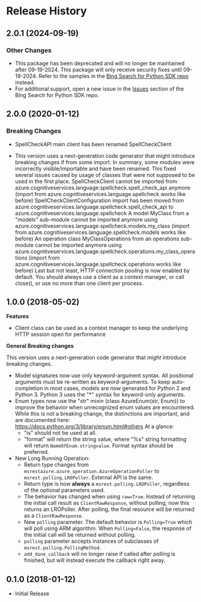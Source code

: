 # Release History

## 2.0.1 (2024-09-19)

### Other Changes

- This package has been deprecated and will no longer be maintained after 09-19-2024. This package will only receive security fixes until 09-19-2024. Refer to the samples in the [Bing Search for Python SDK repo](https://github.com/microsoft/bing-search-sdk-for-python/tree/main/sdk/SpellCheck) instead.
- For additional support, open a new issue in the [Issues](https://github.com/microsoft/bing-search-sdk-for-python/issues) section of the Bing Search for Python SDK repo.

## 2.0.0 (2020-01-12)

### Breaking Changes

  - SpellCheckAPI main client has been renamed SpellCheckClient

 - This version uses a next-generation code generator that might introduce breaking changes if from some import. In summary, some modules were incorrectly visible/importable and have been renamed. This fixed several issues caused by usage of classes that were not supposed to be used in the first place. SpellCheckClient cannot be imported from azure.cognitiveservices.language.spellcheck.spell_check_api anymore (import from azure.cognitiveservices.language.spellcheck works like before) SpellCheckClientConfiguration import has been moved from azure.cognitiveservices.language.spellcheck.spell_check_api to azure.cognitiveservices.language.spellcheck A model MyClass from a "models" sub-module cannot be imported anymore using azure.cognitiveservices.language.spellcheck.models.my_class (import from azure.cognitiveservices.language.spellcheck.models works like before) An operation class MyClassOperations from an operations sub-module cannot be imported anymore using azure.cognitiveservices.language.spellcheck.operations.my_class_operations (import from azure.cognitiveservices.language.spellcheck.operations works like before) Last but not least, HTTP connection pooling is now enabled by default. You should always use a client as a context manager, or call close(), or use no more than one client per process.

## 1.0.0 (2018-05-02)

**Features**

  - Client class can be used as a context manager to keep the underlying
    HTTP session open for performance

**General Breaking changes**

This version uses a next-generation code generator that *might*
introduce breaking changes.

  - Model signatures now use only keyword-argument syntax. All
    positional arguments must be re-written as keyword-arguments. To
    keep auto-completion in most cases, models are now generated for
    Python 2 and Python 3. Python 3 uses the "*" syntax for
    keyword-only arguments.
  - Enum types now use the "str" mixin (class AzureEnum(str, Enum)) to
    improve the behavior when unrecognized enum values are encountered.
    While this is not a breaking change, the distinctions are important,
    and are documented here:
    <https://docs.python.org/3/library/enum.html#others> At a glance:
      - "is" should not be used at all.
      - "format" will return the string value, where "%s" string
        formatting will return `NameOfEnum.stringvalue`. Format syntax
        should be preferred.
  - New Long Running Operation:
      - Return type changes from
        `msrestazure.azure_operation.AzureOperationPoller` to
        `msrest.polling.LROPoller`. External API is the same.
      - Return type is now **always** a `msrest.polling.LROPoller`,
        regardless of the optional parameters used.
      - The behavior has changed when using `raw=True`. Instead of
        returning the initial call result as `ClientRawResponse`,
        without polling, now this returns an LROPoller. After polling,
        the final resource will be returned as a `ClientRawResponse`.
      - New `polling` parameter. The default behavior is
        `Polling=True` which will poll using ARM algorithm. When
        `Polling=False`, the response of the initial call will be
        returned without polling.
      - `polling` parameter accepts instances of subclasses of
        `msrest.polling.PollingMethod`.
      - `add_done_callback` will no longer raise if called after
        polling is finished, but will instead execute the callback right
        away.

## 0.1.0 (2018-01-12)

  - Initial Release

